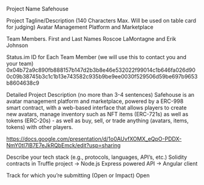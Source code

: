 Project Name
Safehouse

Project Tagline/Description (140 Characters Max. Will be used on table card for judging)
Avatar Management Platform and Marketplace

Team Members. First and Last Names
Roscoe LaMontagne and Erik Johnson

Status.im ID for Each Team Member (we will use this to contact you and your team)
0x04b72a9c890fb888157b147d2b3b8e46e532022f99014c1b646fa026d900c09b38745b3c1c1b13e743582c935b9be9ee0030f529506d59be697b9653b8604638c9

Detailed Project Description (no more than 3-4 sentences)
Safehouse is an avatar management platform and marketplace, powered by a ERC-998 smart contract, with a web-based interface that allows players to create new avatars, manage inventory such as NFT items (ERC-721s) as well as tokens (ERC-20s) - as well as buy, sell, or trade anything (avatars, items, tokens) with other players.

https://docs.google.com/presentation/d/1o0AUvfXOMX_eQpO-PDDX-NmY0tI7lB7E7eJkRQbEmck/edit?usp=sharing

Describe your tech stack (e.g., protocols, languages, API’s, etc.)
Solidity contracts in Truffle project -> Node.js Express powered API -> Angular client

Track for which you’re submitting (Open or Impact)
Open
